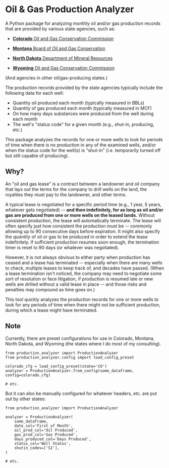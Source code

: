 # Oil & Gas Production Analyzer

A Python package for analyzing monthly oil and/or gas production records
that are provided by various state agencies, such as:

* [__Colorado__ Oil and Gas Conservation Commission](https://cogcc.state.co.us/#/home)

* [__Montana__ Board of Oil and Gas Conservation](http://dnrc.mt.gov/divisions/board-of-oil-and-gas-conservation/)

* [__North Dakota__ Department of Mineral Resources](https://www.dmr.nd.gov/oilgas/)

* [__Wyoming__ Oil and Gas Conservation Commission](https://wogcc.wyo.gov/)

(And agencies in other oil/gas-producing states.)

The production records provided by the state agencies typically include
the following data for each well:

* Quantity oil produced each month (typically measured in BBLs)
* Quantity of gas produced each month (typically measured in MCF)
* On how many days substances were produced from the well during each month
* The well's "status code" for a given month (e.g., shut-in, producing, etc.)

This package analyzes the records for one or more wells to look for
periods of time when there is no production in any of the examined wells,
and/or when the status code for the well(s) is "shut-in" (i.e. temporarily
turned off but still capable of producing).



## Why?

An "oil and gas lease" is a contract between a landowner and oil company
that lays out the terms for the company to drill wells on the land, the
royalties they must pay to the landowner, and other terms.

A typical lease is negotiated for a specific period time (e.g., 1 year,
5 years, whatever gets negotiated) -- __and then indefinitely, for as long
as oil and/or gas are produced from one or more wells on the leased lands.__
Without consistent production, the lease will automatically terminate.
The lease will often specify just how consistent the production must be
-- commonly allowing up to 90 consecutive days before expiration.
It might also specify the *quantity* of oil or gas to be produced in order
to extend the lease indefinitely. If sufficient production resumes soon
enough, the termination timer is reset to 90 days (or whatever was
negotiated).

However, it is not always obvious to either party when production has
ceased and a lease has terminated -- especially when there are many wells
to check, multiple leases to keep track of, and decades have passed.
(When a lease termination isn't noticed, the company may need to negotiate
some sort of resolution or face litigation, if production is resumed late
or new wells are drilled without a valid lease in place -- and those risks
and penalties may compound as time goes on.)

This tool quickly analyzes the production records for one or more wells
to look for any periods of time when there might not be sufficient
production, during which a lease might have terminated.


## Note

Currently, there are preset configurations for use in Colorado, Montana,
North Dakota, and Wyoming (the states where I do most of my consulting).

```
from production_analyzer import ProductionAnalyzer
from production_analyzer.config import load_config_preset

colorado_cfg = load_config_preset(state='CO')
analyzer = ProductionAnalyzer.from_config(some_dataframe, config=colorado_cfg)

# etc.
```

But it can also be manually configured for whatever headers, etc. are
put out by other states:

```
from production_analyzer import ProductionAnalyzer

analyzer = ProductionAnalyzer(
    some_dataframe,
    date_col='First of Month',
    oil_prod_col='Oil Produced',
    gas_prod_col='Gas Produced',
    days_produced_col='Days Produced',
    status_col='Well Status',
    shutin_codes=['SI'],
)

# etc.
```
